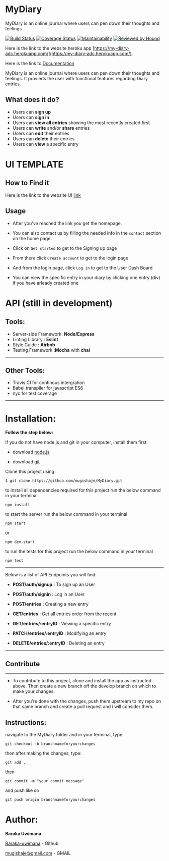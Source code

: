 # MyDiary
MyDiary is an online journal where users can pen down their thoughts and feelings.

[![Build Status](https://travis-ci.org/mugishaje/MyDiary.svg?branch=develop)](https://travis-ci.org/mugishaje/MyDiary)
[![Coverage Status](https://coveralls.io/repos/github/mugishaje/MyDiary/badge.svg?branch=develop)](https://coveralls.io/github/mugishaje/MyDiary?branch=develop)
[![Maintainability](https://api.codeclimate.com/v1/badges/c0b7f8951e06a34104e1/maintainability)](https://codeclimate.com/github/mugishaje/MyDiary/maintainability)
[![Reviewed by Hound](https://img.shields.io/badge/Reviewed_by-Hound-8E64B0.svg)](https://houndci.com)


Here is the link to the website heroku app [https://my-diary-adc.herokuapp.com/](https://my-diary-adc.herokuapp.com/).

Here is the link to [Documentation](https://web.postman.co/collections/8227679-87adf8f6-49c8-4eb4-8eff-709fcc62d1c5?version=latest&workspace=cff96335-7e5d-4932-839f-42090c1c829b)

MyDiary is an online journal where users can pen down their thoughts and feelings. It provieds the user with functional features regarding Diary entries.

## What does it do?
- Users can **sign up**
- Users can **sign in**
- Users can **view all entries** showing the most recently created first
- Users can **write** and/or **share** entries 
- Users can **edit** their entries
- Users can **delete** their entries
- Users can **view** a specific entry

# UI TEMPLATE

## How to Find it

Here is the link to the website UI [link](https://mugishaje.github.io/MyDiary/UI/)

## Usage

- After you've reached the link you get the homepage.

- You can also contact us by filling the needed info in the `contact` section on the home page.

- Click on `Get started` to get to the Signing up page
- From there click `Create account` to get to the login page

- And from the login page, click `Log in` to get to the User Dash Board

- You can view the specific entry in your diary  by clicking one entry (div)  if you have arleady created one

# API (still in development)

## Tools:

- Server-side Framework: **Node/Express**
- Linting Library : **Eslint**
- Style Guide : **Airbnb**
- Testing Framework :**Mocha** with **chai**

---

## Other Tools:

- Travis CI for continous intergration
- Babel transpiler for javascript ES6
- nyc for test coverage

---

# Installation:

**Follow the step below:**

If you do not have node.js and git in your computer, install them first:

- download [node.js](https://nodejs.org/en/download/)

- download [git](https://git-scm.com/downloads)

Clone this project using:

```
$ git clone https://github.com/mugishaje/MyDiary.git
```

to install all dependencies required for this project run the below command in your terminal:

```
npm install
```

to start the server run the below command in your terminal

```
npm start
```

or

```
npm dev-start
```

to run the tests for this project run the below command in your terminal

```
npm test
```

---


Below is a list of API Endpoints you will find:

- **POST/auth/signup** : To sign up an User

- **POST/auth/signin** : Log in an User

- **POST/entries** : Creating a new entry

- **GET/entries** : Get all entries order from the recent

- **GET/entries/:entryID** : Viewing a specific entry

- **PATCH/entries/:entryID** : Modifying an entry

- **DELETE/entries/:entryID** : Deleting an entry

---

## Contribute

---

- To contribute to this project, clone and install the app as instructed above. Then create a new branch off the develop branch on which to make your changes.

- After you're done with the changes, push them upstream to my repo on that same branch and create a pull request and i will consider them.

## Instructions:

navigate to the MyDiary folder and in your terminal, type:

```
git checkout -b branchnameforyourchanges
```

then after making the changes, type:

```
git add .
```

then

```
git commit -m "your commit message"
```

and push like so

```
git push origin branchnameforyourchanges
```

# Author:

**Baraka Uwimana**

[Baraka-uwimana](http://github.com/mugishaje/) - Github

mugishaje@gmail.com - GMAIL
